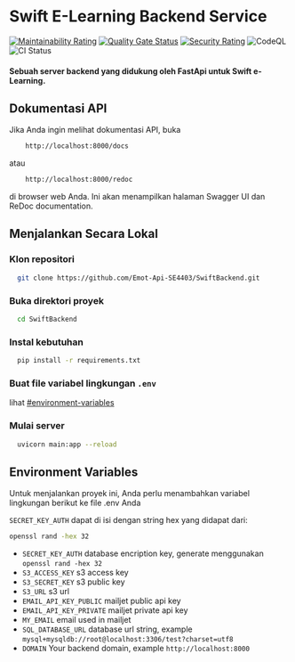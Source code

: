 
# Swift E-Learning Backend Service

[![Maintainability Rating](https://sonarcloud.io/api/project_badges/measure?project=Emot-Api-SE4403_SwiftBackend&metric=sqale_rating)](https://sonarcloud.io/summary/new_code?id=Emot-Api-SE4403_SwiftBackend)
[![Quality Gate Status](https://sonarcloud.io/api/project_badges/measure?project=Emot-Api-SE4403_SwiftBackend&metric=alert_status)](https://sonarcloud.io/summary/new_code?id=Emot-Api-SE4403_SwiftBackend)
[![Security Rating](https://sonarcloud.io/api/project_badges/measure?project=Emot-Api-SE4403_SwiftBackend&metric=security_rating)](https://sonarcloud.io/summary/new_code?id=Emot-Api-SE4403_SwiftBackend)
![CodeQL](https://github.com/Emot-Api-SE4403/SwiftBackend/actions/workflows/github-code-scanning/codeql/badge.svg)
![CI Status](https://github.com/Emot-Api-SE4403/SwiftBackend/actions/workflows/ci.yaml/badge.svg)

#### Sebuah server backend yang didukung oleh FastApi untuk Swift e-Learning. 


## Dokumentasi API

Jika Anda ingin melihat dokumentasi API, buka
```bash
    http://localhost:8000/docs
```
atau
```bash
    http://localhost:8000/redoc 
```
di browser web Anda. Ini akan menampilkan halaman Swagger UI dan ReDoc documentation.



## Menjalankan Secara Lokal

### Klon repositori

```bash
  git clone https://github.com/Emot-Api-SE4403/SwiftBackend.git
```

### Buka direktori proyek

```bash
  cd SwiftBackend
```

### Instal kebutuhan

```bash
  pip install -r requirements.txt
```

### Buat file variabel lingkungan `.env` 
lihat <a href="#environment-variables">#environment-variables</a>

### Mulai server

```bash
  uvicorn main:app --reload
```


## Environment Variables

Untuk menjalankan proyek ini, Anda perlu menambahkan variabel lingkungan berikut ke file .env Anda

`SECRET_KEY_AUTH`
dapat di isi dengan string hex yang didapat dari:
```bash
openssl rand -hex 32
```
- `SECRET_KEY_AUTH` database encription key, generate menggunakan ``openssl rand -hex 32``
- `S3_ACCESS_KEY` s3 access key
- `S3_SECRET_KEY` s3 public key
- `S3_URL` s3 url
- `EMAIL_API_KEY_PUBLIC` mailjet public api key 
- `EMAIL_API_KEY_PRIVATE` mailjet private api key 
- `MY_EMAIL` email used in mailjet
- `SQL_DATABASE_URL` database url string, example ``mysql+mysqldb://root@localhost:3306/test?charset=utf8``
- `DOMAIN` Your backend domain, example ``http://localhost:8000``
